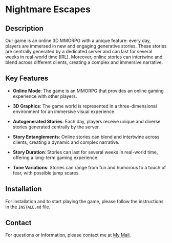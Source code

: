 # Nightmare Escapes

## Description
Our game is an online 3D MMORPG with a unique feature: every day, players are immersed in new and engaging generative stories. These stories are centrally generated by a dedicated server and can last for several weeks in real-world time (IRL). Moreover, online stories can intertwine and blend across different clients, creating a complex and immersive narrative.

## Key Features
- **Online Mode**: The game is an MMORPG that provides an online gaming experience with other players.

- **3D Graphics**: The game world is represented in a three-dimensional environment for an immersive visual experience.

- **Autogenerated Stories**: Each day, players receive unique and diverse stories generated centrally by the server.

- **Story Entanglements**: Online stories can blend and intertwine across clients, creating a dynamic and complex narrative.

- **Story Duration**: Stories can last for several weeks in real-world time, offering a long-term gaming experience.

- **Tone Variations**: Stories can range from fun and humorous to a touch of fear, with possible jump scares.


## Installation
For installation and to start playing the game, please follow the instructions in the `INSTALL.md` file.

## Contact
For questions or information, please contact me at [My Mail](mailto:jokobusiness365@gmail.com).